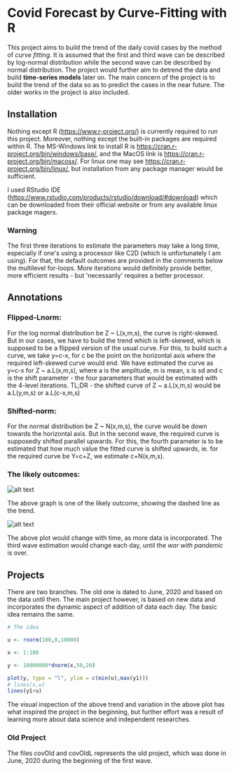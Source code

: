 # Covid Forecast by Curve-Fitting with R

This project aims to build the trend of the daily covid cases by the method of _curve fitting_. It is assumed that the first and third wave can be described by log-normal distribution while the second wave can be described by normal distribution. The project would further aim to detrend the data and build **time-series models** later on. The main concern of the project is to build the trend of the data so as to predict the cases in the near future. The older works in the project is also included.

## Installation

Nothing except R (https://www.r-project.org/) is currently required to run this project. Moreover, nothing except the built-in packages are required within R. The MS-Windows link to install R is https://cran.r-project.org/bin/windows/base/, and the MacOS link is https://cran.r-project.org/bin/macosx/. For linux one may see https://cran.r-project.org/bin/linux/, but installation from any package manager would be sufficient.

I used RStudio IDE (https://www.rstudio.com/products/rstudio/download/#download) which can be downloaded from their official website or from any available linux package magers.

### Warning

The first three iterations to estimate the parameters may take a long time, especially if one's using a processor like C2D (which is unfortunately I am using). For that, the default outcomes are provided in the comments below the multilevel for-loops. More iterations would definitely provide better, more efficient results - but 'necessarily' requires a better processor.

## Annotations

### Flipped-Lnorm:

For the log normal distribution be Z ~ L(x,m,s), the curve is right-skewed. But in our cases, we have to build the trend which is left-skewed, which is supposed to be a flipped version of the usual curve. For this, to build such a curve, we take y=c-x, for c be the point on the horizontal axis where the required left-skewed curve would end. We have estimated the curve as y=c-x for Z ~ a.L(x,m,s), where a is the amplitude, m is mean, s is sd and c is the shift parameter - the four parameters that would be estimated with the 4-level iterations. TL;DR - the shifted curve of Z ~ a.L(x,m,s) would be a.L(y,m,s) or a.L(c-x,m,s)

### Shifted-norm:

For the normal distribution be Z ~ N(x,m,s), the curve would be down towards the horizontal axis. But in the second wave, the required curve is supposedly shifted parallel upwards. For this, the fourth parameter is to be estimated that how much value the fitted curve is shifted upwards, ie. for the required curve be Y=c+Z, we estimate c+N(x,m,s).

### The likely outcomes:

![alt text](https://github.com/bosetridib/Covid_Analysis_and_Forecasting/blob/main/CovidTrendSample.jpeg "The trend")

The above graph is one of the likely outcome, showing the dashed line as the trend.

![alt text](https://github.com/bosetridib/Covid_Analysis_and_Forecasting/blob/main/CovidForecastSample.jpeg "The forecast")

The above plot would change with time, as more data is incorporated. The third wave estimation would change each day, until the _war with pandemic_ is over.

## Projects

There are two branches. The old one is dated to June, 2020 and based on the data until then. The main project however, is based on new data and incorporates the dynamic aspect of addition of data each day. The basic idea remains the same.

```R
# The idea

u <- rnorm(100,0,10000)

x <- 1:100

y <- 10000000*dnorm(x,50,20)

plot(y, type = "l", ylim = c(min(u),max(y1)))
# lines(x,u)
lines(y1+u)
```
The visual inspection of the above trend and variation in the above plot has what inspired the project in the beginning, but further effort was a result of learning more about data science and independent researches.

### Old Project

The files covOld and covOldL represents the old project, which was done in June, 2020 during the beginning of the first wave.
